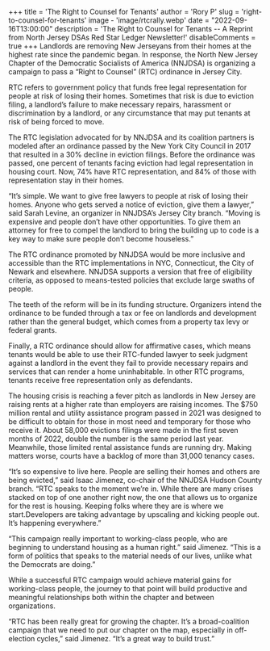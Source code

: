 +++
title = 'The Right to Counsel for Tenants'
author = 'Rory P'
slug = 'right-to-counsel-for-tenants'
image - 'image/rtcrally.webp'
date = "2022-09-16T13:00:00"
description = 'The Right to Counsel for Tenants -- A Reprint from North Jersey DSAs Red Star Ledger Newsletter!'
disableComments = true
+++
Landlords are removing New Jerseyans from their homes at the highest
rate since the pandemic began. In response, the North New Jersey Chapter
of the Democratic Socialists of America (NNJDSA) is organizing a campaign
to pass a “Right to Counsel” (RTC) ordinance in Jersey City.

RTC refers to government policy that funds free legal representation for 
people at risk of losing their homes. Sometimes that risk is due to eviction filing,
a landlord’s failure to make necessary repairs, harassment or discrimination
by a landlord, or any circumstance that may put tenants at risk of being forced
to move.

The RTC legislation advocated for by NNJDSA and its coalition partners is
modeled after an ordinance passed by the New York City Council in 2017
that resulted in a 30% decline in eviction filings. Before the ordinance was
passed, one percent of tenants facing eviction had legal representation
in housing court. Now, 74% have RTC representation, and 84% of those with
representation stay in their homes.

“It’s simple. We want to give free lawyers to people at risk of losing their
homes. Anyone who gets served a notice of eviction, give them a lawyer,” said Sarah Levine, an organizer in
NNJDSA’s Jersey City branch. “Moving is expensive and people don’t have other opportunities. 
To give them an attorney for free to compel the landlord to bring the building up to code is a key way to make sure people don’t become houseless.”

The RTC ordinance promoted by NNJDSA would be more inclusive and accessible than the RTC implementations in
NYC, Connecticut, the City of Newark and elsewhere. NNJDSA supports a version that free of eligibility criteria, as
opposed to means-tested policies that exclude large swaths of people.

The teeth of the reform will be in its funding structure. Organizers intend
the ordinance to be funded through a tax or fee on landlords and development rather than the general budget,
which comes from a property tax levy or federal grants.

Finally, a RTC ordinance should allow for affirmative cases, which means
tenants would be able to use their RTC-funded lawyer to seek judgment
against a landlord in the event they fail to provide necessary repairs and services 
that can render a home uninhabitable. In other RTC programs, tenants
receive free representation only as defendants.

The housing crisis is reaching a fever pitch as landlords in New Jersey are
raising rents at a higher rate than employers are raising incomes. The $750
million rental and utility assistance program passed in 2021 was designed to
be difficult to obtain for those in most need and temporary for those who receive it. About 58,000 evictions filings
were made in the first seven months of 2022, double the number is the same period last year. 
Meanwhile, those limited rental assistance funds are running dry. Making matters worse, courts
have a backlog of more than 31,000 tenancy cases.

“It’s so expensive to live here. People are selling their homes and others are
being evicted,” said Isaac Jimenez, co-chair of the NNJDSA Hudson County
branch. “RTC speaks to the moment we’re in. While there are many crises
stacked on top of one another right now, the one that allows us to organize for the rest is housing. Keeping
folks where they are is where we start.Developers are taking advantage by upscaling and kicking people out. It’s
happening everywhere.”

“This campaign really important to working-class people, who are beginning to understand 
housing as a human right.” said Jimenez. “This is a form of politics that speaks to the 
material needs of our lives, unlike what the Democrats are doing.”

While a successful RTC campaign would achieve material gains for working-class people, the journey to that
point will build productive and meaningful relationships both within the
chapter and between organizations.

“RTC has been really great for growing the chapter. It’s a broad-coalition campaign that we need to put our chapter
on the map, especially in off-election cycles,” said Jimenez. “It’s a great way to build trust.”
